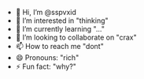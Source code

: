 - 👋 Hi, I’m @sspvxid
- 👀 I’m interested in "thinking"
- 🌱 I’m currently learning "..."
- 💞️ I’m looking to collaborate on "crax"
- 📫 How to reach me "dont"
- 😄 Pronouns: "rich"
- ⚡ Fun fact: "why?"

<!---
sspvxid/sspvxid is a ✨ special ✨ repository because its `README.md` (this file) appears on your GitHub profile.
You can click the Preview link to take a look at your changes.
--->
